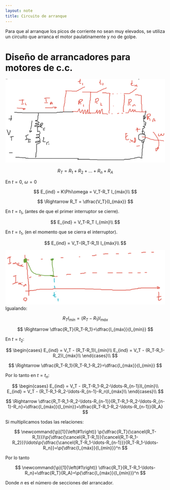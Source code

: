 ```yaml
---
layout: note
title: Circuito de arranque
---
```


Para que al arranque los picos de corriente no sean muy elevados, se utiliza un circuito que arranca el motor paulatinamente y no de golpe.

# Diseño de arrancadores para motores de c.c.
![2c0fba96ab76b620d38021f9adfd6aee.png](../../img/caf54b27759549caa495b5ae1e0837bc.png)

$$
R_{T} = R_1 + R_2 + \ldots + R_n + R_A
$$

En $t=0$, $\omega=0$

$$
E_{ind} = K\Phi\omega = V_T-R_T I_{máx}\\
$$

$$
\Rightarrow R_T = \dfrac{V_T}{I_{máx}}
$$


En $t=t_1$, (antes de que el primer interruptor se cierre).

$$
E_{ind} = V_T-R_T I_{mín}\\
$$


En $t=t_1$, (en el momento que se cierra el interruptor).

$$
E_{ind} = V_T-(R_T-R_1) I_{máx}\\
$$

![ae33fcea4a6c8b199b40d02727babdd9.png](../../img/e9475a2335334d2d8dd5b3dbb18632ae.png)
Igualando:

$$
R_T I_{mín} = (R_T-R_1)I_{máx}
$$

$$
\Rightarrow \dfrac{R_T}{R_T-R_1}=\dfrac{I_{máx}}{I_{mín}}
$$

En $t=t_2$:

$$
\begin{cases}
E_{ind} = V_T - (R_T-R_1)I_{mín}\\
E_{ind} = V_T - (R_T-R_1-R_2)I_{máx}\\
\end{cases}\\
$$

$$
\Rightarrow \dfrac{R_T-R_1}{R_T-R_1-R_2}=\dfrac{I_{máx}}{I_{mín}}
$$

Por lo tanto en $t=t_n$:

$$
\begin{cases}
E_{ind} = V_T - (R_T-R_1-R_2-\ldots-R_{n-1})I_{mín}\\
E_{ind} = V_T - (R_T-R_1-R_2-\ldots-R_{n-1}-R_n)I_{máx}\\
\end{cases}\\
$$

$$
\Rightarrow \dfrac{R_T-R_1-R_2-\ldots-R_{n-1}}{R_T-R_1-R_2-\ldots-R_{n-1}-R_n}=\dfrac{I_{máx}}{I_{mín}}=\dfrac{R_T-R_1-R_2-\ldots-R_{n-1}}{R_A}
$$

Si multiplicamos todas las relaciones:

$$
\newcommand{\p}[1]{\left(#1\right)}
\p{\dfrac{R_T}{\cancel{R_T-R_1}}}\p{\dfrac{\cancel{R_T-R_1}}{\cancel{R_T-R_1-R_2}}}\ldots\p{\dfrac{\cancel{R_T-R_1-\ldots-R_{n-1}}}{R_T-R_1-\ldots-R_n}}=\p{\dfrac{I_{máx}}{I_{mín}}}^n
$$

Por lo tanto

$$
\newcommand{\p}[1]{\left(#1\right)}
\dfrac{R_T}{R_T-R_1-\ldots-R_n}=\dfrac{R_T}{R_A}=\p{\dfrac{I_{máx}}{I_{mín}}}^n
$$

Donde $n$ es el número de secciones del arrancador.